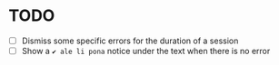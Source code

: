 TODO
====

- [ ] Dismiss some specific errors for the duration of a session
- [ ] Show a `✔ ale li pona` notice under the text when there is no error
